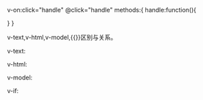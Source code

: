 v-on:click="handle"
@click="handle"
methods:{
  handle:function(){

  }
}

v-text,v-html,v-model,{{}}区别与关系。

v-text:

v-html:

v-model:

v-if: